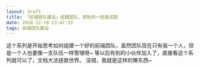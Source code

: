 ```yaml
---
layout: draft
title: 「前端团队建设」组建团队，想到的一些面试题
date: 2018-12-19 13:47:33
tags: 前端团队建设
---
```

这个系列是开始思考如何组建一个好的前端团队，虽然团队现在只有我一个人，但是一个人也要像一支队伍一样管理呀~
等以后有别的小伙伴加入了，直接看这个系列就可以了，文档大法拯救世界。
没错，我就是这样的懒东西~
<!-- more -->
